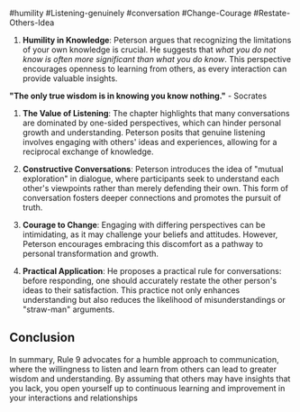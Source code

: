 
#humility #Listening-genuinely #conversation #Change-Courage #Restate-Others-Idea

1. **Humility in Knowledge**: Peterson argues that recognizing the limitations of your own knowledge is crucial. He suggests that _what you do not know is often more significant than what you do know_. This perspective encourages openness to learning from others, as every interaction can provide valuable insights.

**"The only true wisdom is in knowing you know nothing."** - Socrates[](https://www.xavier.edu/jesuitresource/online-resources/quote-archive1/knowledge-quotes)


1. **The Value of Listening**: The chapter highlights that many conversations are dominated by one-sided perspectives, which can hinder personal growth and understanding. Peterson posits that genuine listening involves engaging with others' ideas and experiences, allowing for a reciprocal exchange of knowledge.


1. **Constructive Conversations**: Peterson introduces the idea of "mutual exploration" in dialogue, where participants seek to understand each other's viewpoints rather than merely defending their own. This form of conversation fosters deeper connections and promotes the pursuit of truth.

1. **Courage to Change**: Engaging with differing perspectives can be intimidating, as it may challenge your beliefs and attitudes. However, Peterson encourages embracing this discomfort as a pathway to personal transformation and growth.


1. **Practical Application**: He proposes a practical rule for conversations: before responding, one should accurately restate the other person's ideas to their satisfaction. This practice not only enhances understanding but also reduces the likelihood of misunderstandings or "straw-man" arguments.

## Conclusion

In summary, Rule 9 advocates for a humble approach to communication, where the willingness to listen and learn from others can lead to greater wisdom and understanding. By assuming that others may have insights that you lack, you open yourself up to continuous learning and improvement in your interactions and relationships

